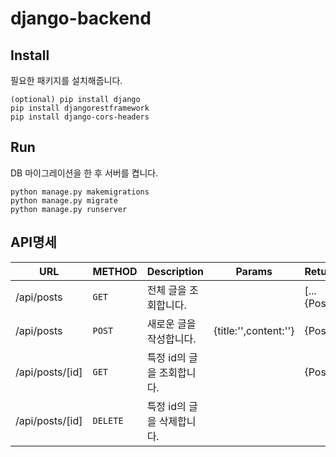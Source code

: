 # django-backend

## Install

필요한 패키지를 설치해줍니다.

```
(optional) pip install django
pip install djangorestframework
pip install django-cors-headers
```

## Run

DB 마이그레이션을 한 후 서버를 켭니다.

```
python manage.py makemigrations
python manage.py migrate
python manage.py runserver
```

## API명세

| URL             | METHOD   | Description                | Params                | Return      |
| --------------- | -------- | -------------------------- | --------------------- | ----------- |
| /api/posts      | `GET`    | 전체 글을 조회합니다.      |                       | [...{Post}] |
| /api/posts      | `POST`   | 새로운 글을 작성합니다.    | {title:'',content:''} | {Post}      |
| /api/posts/[id] | `GET`    | 특정 id의 글을 조회합니다. |                       | {Post}      |
| /api/posts/[id] | `DELETE` | 특정 id의 글을 삭제합니다. |                       |             |
